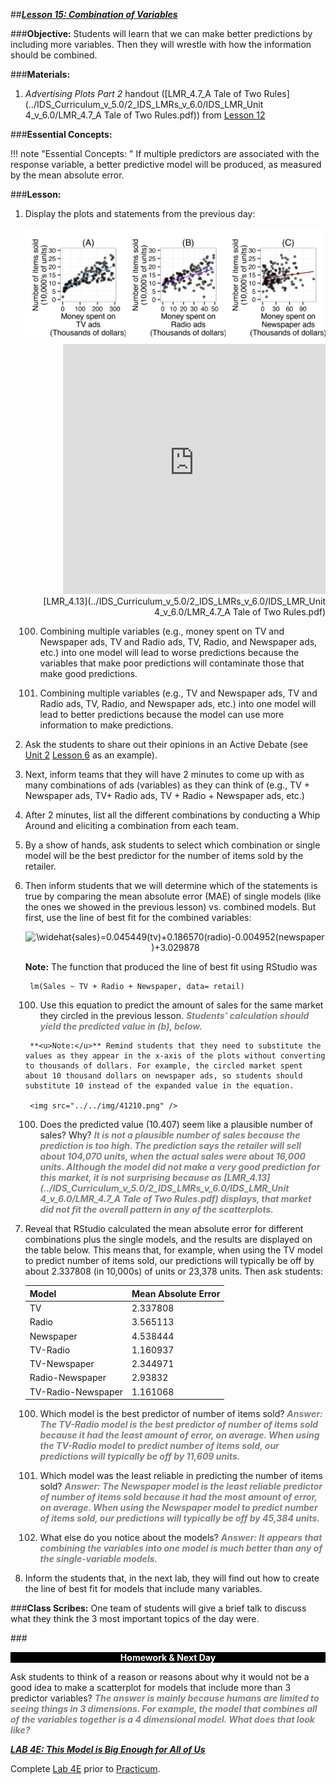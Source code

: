 ##***<u>Lesson 15: Combination of Variables</u>***

###**Objective:**
Students will learn that we can make better predictions by including more variables. Then they will wrestle
with how the information should be combined.

###**Materials:**
1. *Advertising Plots Part 2* handout ([LMR_4.7_A Tale of Two Rules](../IDS_Curriculum_v_5.0/2_IDS_LMRs_v_6.0/IDS_LMR_Unit 4_v_6.0/LMR_4.7_A Tale of Two Rules.pdf)) from [Lesson 12](lesson12.md)

###**Essential Concepts:**

!!! note "Essential Concepts: " 
    If multiple predictors are associated with the response variable, a better predictive model will be produced, as measured by the mean absolute error.

###**Lesson:**
1. Display the plots and statements from the previous day:

    <img src="../../img/41212.png" />    

    <div align="right"><iframe src="https://docs.google.com/viewerng/viewer?url=https://curriculum.idsucla.org/IDS_Curriculum_v_5.0/2_IDS_LMRs_v_6.0/IDS_LMR_Unit 4_v_6.0/LMR_4.7_A Tale of Two Rules.pdf&embedded=true" style=" width:420px;height:400px;" frameborder="0"></iframe><br>[LMR_4.13](../IDS_Curriculum_v_5.0/2_IDS_LMRs_v_6.0/IDS_LMR_Unit 4_v_6.0/LMR_4.7_A Tale of Two Rules.pdf)</div>

    100. Combining multiple variables (e.g., money spent on TV and Newspaper ads, TV and
    Radio ads, TV, Radio, and Newspaper ads, etc.) into one model will lead to worse
    predictions because the variables that make poor predictions will contaminate those that
    make good predictions.

    100. Combining multiple variables (e.g., TV and Newspaper ads, TV and Radio ads, TV,
    Radio, and Newspaper ads, etc.) into one model will lead to better predictions because
    the model can use more information to make predictions.

2. Ask the students to share out their opinions in an Active Debate (see [Unit 2](../unit2/overview.md) [Lesson 6](lesson6.md) as an
example).

3. Next, inform teams that they will have 2 minutes to come up with as many combinations of ads (variables) as they can think of (e.g., TV + Newspaper ads, TV+ Radio ads, TV + Radio +
Newspaper ads, etc.)

4. After 2 minutes, list all the different combinations by conducting a Whip Around and eliciting a combination from each team.

5. By a show of hands, ask students to select which combination or single model will be the best predictor for the number of items sold by the retailer.

6. Then inform students that we will determine which of the statements is true by comparing the mean absolute error (MAE) of single models (like the ones we showed in the previous lesson) vs. combined models. But first, use the line of best fit for the combined variables:

    <center><img src="https://latex.codecogs.com/gif.latex?\widehat{sales}=0.045449(tv)&plus;0.186570(radio)-0.004952(newspaper)&plus;3.029878" title="\widehat{sales}=0.045449(tv)+0.186570(radio)-0.004952(newspaper)+3.029878" /></center>

    **Note:** The function that produced the line of best fit using RStudio was

        lm(Sales ~ TV + Radio + Newspaper, data= retail)

    100. Use this equation to predict the amount of sales for the same market they circled in the previous lesson. <span style="color:grey">***Students’ calculation should yield the predicted value in (b), below.***</span>
    
        **<u>Note:</u>** Remind students that they need to substitute the values as they appear in the x-axis of the plots without converting to thousands of dollars. For example, the circled market spent about 10 thousand dollars on newspaper ads, so students should substitute 10 instead of the expanded value in the equation.

        <img src="../../img/41210.png" />

    100. Does the predicted value (10.407) seem like a plausible number of sales? Why? <span style="color:grey">***It is not a plausible number of sales because the prediction is too high. The prediction says the retailer will sell about 104,070 units, when the actual sales were about 16,000 units. Although the model did not make a very good prediction for this market, it is not surprising because as [LMR_4.13](../IDS_Curriculum_v_5.0/2_IDS_LMRs_v_6.0/IDS_LMR_Unit 4_v_6.0/LMR_4.7_A Tale of Two Rules.pdf) displays, that market did not fit the overall pattern in any of the scatterplots.***</span>

7. Reveal that RStudio calculated the mean absolute error for different combinations plus the single models, and the results are displayed on the table below. This means that, for example, when using the TV model to predict number of items sold, our predictions will typically be off by about 2.337808 (in 10,000s) of units or 23,378 units. Then ask students:

    | Model | Mean Absolute Error |
    |--------------------|---------------------|
    | TV | 2.337808 |
    | Radio | 3.565113 |
    | Newspaper | 4.538444 |
    | TV-Radio | 1.160937 |
    | TV-Newspaper | 2.344971 |
    | Radio-Newspaper | 2.93832 |
    | TV-Radio-Newspaper | 1.161068 |

    100. Which model is the best predictor of number of items sold? <span style="color:grey">***Answer: The TV-Radio model is the best predictor of number of items sold because it had the least amount of error, on average. When using the TV-Radio model to predict number of items sold, our predictions will typically be off by 11,609 units.***</span>

    100. Which model was the least reliable in predicting the number of items sold? <span style="color:grey">***Answer: The Newspaper model is the least reliable predictor of number of items sold because it had the most amount of error, on average. When using the Newspaper model to predict number of items sold, our predictions will typically be off by 45,384 units.***</span>

    100. What else do you notice about the models? <span style="color:grey">***Answer: It appears that combining the variables into one model is much better than any of the single-variable models.***</span>

8. Inform the students that, in the next lab, they will find out how to create the line of best fit for models that include many variables.

###**Class Scribes:**
One team of students will give a brief talk to discuss what they think the 3 most important topics of the day were.

###<p style="background: black; color: white; text-align: center;">**Homework & Next Day**</p>
Ask students to think of a reason or reasons about why it would not be a good idea to make a scatterplot for models that include more than 3 predictor variables? <span style="color:grey">***The answer is mainly because humans are limited to seeing things in 3 dimensions. For example, the model that combines all of the variables together is a 4 dimensional model. What does that look like?***</span>

[<u>***LAB 4E: This Model is Big Enough for All of Us***</u>](lab4e.md)

Complete [Lab 4E](lab4e.md) prior to [Practicum](practicum1.md).